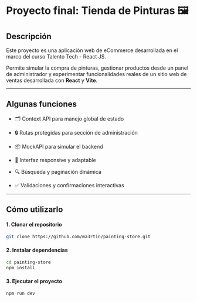 
# Proyecto final: Tienda de Pinturas 🖼️ 
## Descripción

Este proyecto es una aplicación web de eCommerce desarrollada en el marco del curso Talento Tech - React JS.

Permite simular la compra de pinturas, gestionar productos desde un panel de administrador y experimentar funcionalidades reales de un sitio web de ventas desarrollada con **React** y **Vite**.

---

## Algunas funciones

- 🗂️ Context API para manejo global de estado

- 🔒 Rutas protegidas para sección de administración

- 📦 MockAPI para simular el backend

- 🎨 Interfaz responsive y adaptable

- 🔍 Búsqueda y paginación dinámica

- ✅ Validaciones y confirmaciones interactivas



---



##  Cómo utilizarlo

#### 1. Clonar el repositorio

```bash
git clone https://github.com/ma3rtin/painting-store.git
```

#### 2. Instalar dependencias
```bash
cd painting-store
npm install
```

#### 3. Ejecutar el proyecto
```bash
npm run dev
```